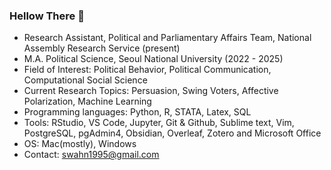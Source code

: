 ### Hellow There 👋

<!--
**SangwonAhnM/SangwonAhnM** is a ✨ _special_ ✨ repository because its `README.md` (this file) appears on your GitHub profile.

Here are some ideas to get you started:

- 🔭 I’m currently working on ...
- 🌱 I’m currently learning ...
- 👯 I’m looking to collaborate on ...
- 🤔 I’m looking for help with ...
- 💬 Ask me about ...
- 📫 How to reach me: ...
- 😄 Pronouns: ...
- ⚡ Fun fact: ...
-->
- Research Assistant, Political and Parliamentary Affairs Team, National Assembly Research Service (present) 
- M.A. Political Science, Seoul National University (2022 - 2025)
- Field of Interest: Political Behavior, Political Communication, Computational Social Science
- Current Research Topics: Persuasion, Swing Voters, Affective Polarization, Machine Learning
- Programming languages: Python, R, STATA, Latex, SQL
- Tools: RStudio, VS Code, Jupyter, Git & Github, Sublime text, Vim, PostgreSQL, pgAdmin4, Obsidian, Overleaf, Zotero and Microsoft Office
- OS: Mac(mostly), Windows
- Contact: swahn1995@gmail.com
